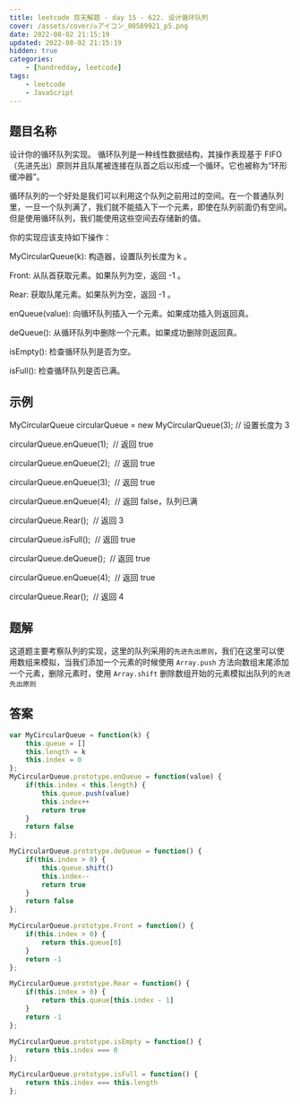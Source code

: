 ```yaml
---
title: leetcode 百天解题 - day 15 - 622. 设计循环队列
cover: /assets/cover/◇アイコン_80589921_p5.png
date: 2022-08-02 21:15:19
updated: 2022-08-02 21:15:19
hidden: true
categories:
    - [handredday, leetcode]
tags:
    - leetcode
    - JavaScript
---
```


## 题目名称

设计你的循环队列实现。 循环队列是一种线性数据结构，其操作表现基于 FIFO（先进先出）原则并且队尾被连接在队首之后以形成一个循环。它也被称为“环形缓冲器”。

循环队列的一个好处是我们可以利用这个队列之前用过的空间。在一个普通队列里，一旦一个队列满了，我们就不能插入下一个元素，即使在队列前面仍有空间。但是使用循环队列，我们能使用这些空间去存储新的值。

你的实现应该支持如下操作：

MyCircularQueue(k): 构造器，设置队列长度为 k 。

Front: 从队首获取元素。如果队列为空，返回 -1 。

Rear: 获取队尾元素。如果队列为空，返回 -1 。

enQueue(value): 向循环队列插入一个元素。如果成功插入则返回真。

deQueue(): 从循环队列中删除一个元素。如果成功删除则返回真。

isEmpty(): 检查循环队列是否为空。

isFull(): 检查循环队列是否已满。

## 示例

MyCircularQueue circularQueue = new MyCircularQueue(3); // 设置长度为 3

circularQueue.enQueue(1);  // 返回 true

circularQueue.enQueue(2);  // 返回 true

circularQueue.enQueue(3);  // 返回 true

circularQueue.enQueue(4);  // 返回 false，队列已满

circularQueue.Rear();  // 返回 3

circularQueue.isFull();  // 返回 true

circularQueue.deQueue();  // 返回 true

circularQueue.enQueue(4);  // 返回 true

circularQueue.Rear();  // 返回 4

## 题解

这道题主要考察队列的实现，这里的队列采用的`先进先出原则`，我们在这里可以使用数组来模拟，当我们添加一个元素的时候使用 `Array.push` 方法向数组末尾添加一个元素，删除元素时，使用 `Array.shift` 删除数组开始的元素模拟出队列的`先进先出原则`

## 答案

~~~js
var MyCircularQueue = function(k) {
    this.queue = []
    this.length = k
    this.index = 0
};
MyCircularQueue.prototype.enQueue = function(value) {
    if(this.index < this.length) {
        this.queue.push(value)
        this.index++
        return true
    }
    return false
};

MyCircularQueue.prototype.deQueue = function() {
    if(this.index > 0) {
        this.queue.shift()
        this.index--
        return true
    }
    return false
};

MyCircularQueue.prototype.Front = function() {
    if(this.index > 0) {
        return this.queue[0]
    }
    return -1
};

MyCircularQueue.prototype.Rear = function() {
    if(this.index > 0) {
        return this.queue[this.index - 1]
    }
    return -1
};

MyCircularQueue.prototype.isEmpty = function() {
    return this.index === 0
};

MyCircularQueue.prototype.isFull = function() {
    return this.index === this.length
};

~~~

